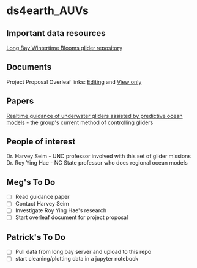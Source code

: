 # ds4earth_AUVs

## Important data resources
[Long Bay Wintertime Blooms glider repository](http://152.2.92.42:9080/VirtualHostBase/http/nccoos.org:80/nccoos/VirtualHostRoot/projects/long-bay-wintertime-blooms)

## Documents
Project Proposal Overleaf links: 
[Editing](https://www.overleaf.com/5287374978wfdjxmnrwxgr)
and
[View only](https://www.overleaf.com/read/vyzqfdjvnxvf)

## Papers 
[Realtime guidance of underwater gliders assisted by predictive ocean models](http://152.2.92.42:9080/VirtualHostBase/http/nccoos.org:80/nccoos/VirtualHostRoot/projects/long-bay-wintertime-blooms/presentations/chang-gliders-control-jtech-2015.pdf/view) - the group's current method of controlling gliders


## People of interest
Dr. Harvey Seim - UNC professor involved with this set of glider missions  
Dr. Roy Ying Hae - NC State professor who does regional ocean models  


## Meg's To Do
- [ ] Read guidance paper
- [ ] Contact Harvey Seim
- [ ] Investigate Roy Ying Hae's research
- [ ] Start overleaf document for project proposal

## Patrick's To Do
- [ ] Pull data from long bay server and upload to this repo
- [ ] start cleaning/plotting data in a jupyter notebook
